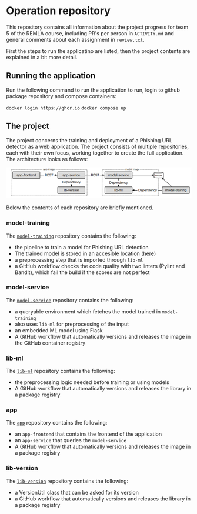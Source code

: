 # Operation repository
This repository contains all information about the project progress for team 5 of the REMLA course, including PR's per person in `ACTIVITY.md` and general comments about each assignment in `review.txt`.

First the steps to run the applicatino are listed, then the project contents are explained in a bit more detail.

## Running the application

Run the following command to run the application
to run, login to github package repository and compose containers:

`docker login https://ghcr.io`
`docker compose up`

## The project
The project concerns the training and deployment of a Phishing URL detector as a web application. The project consists of multiple repositories, each with their own focus, working together to create the full application. The architecture looks as follows:

![architecture](assets/architecture.png)

Below the contents of each repository are briefly mentioned.

### model-training
The [`model-training`](https://github.com/REMLA24-Team-5/Model-Training) repository contains the following:
- the pipeline to train a model for Phishing URL detection
- The trained model is stored in an accesible location ([here](https://drive.google.com/file/d/185n3q-K-l3eiFwiThouljU_j9rYDugIX)) 
- a preprocessing step that is imported through `lib-ml` 
- a GitHub workflow checks the code quality with two linters (Pylint and Bandit), which fail the build if the scores are not perfect

### model-service
The [`model-service`](https://github.com/REMLA24-Team-5/model-service) repository contains the following:
- a queryable environment which fetches the model trained in `model-training`
- also uses `lib-ml` for preprocessing of the input
- an embedded ML model using Flask
- A GitHub workflow that automatically versions and releases the image in the GitHub container registry

### lib-ml
The [`lib-ml`](https://github.com/REMLA24-Team-5/lib-ml) repository contains the following:
- the preprocessing logic needed before training or using models
- A GitHub workflow that automatically versions and releases the library in a package registry

### app
The [`app`](https://github.com/REMLA24-Team-5/app) repository contains the following:
- an `app-frontend` that contains the frontend of the application
- an `app-service` that queries the `model-service`
- A GitHub workflow that automatically versions and releases the image in a package registry

### lib-version
The [`lib-version`](https://github.com/REMLA24-Team-5/lib-versino) repository contains the following:
- a VersionUtil class that can be asked for its version
- a GitHub workflow that automatically versions and releases the library in a package registry

